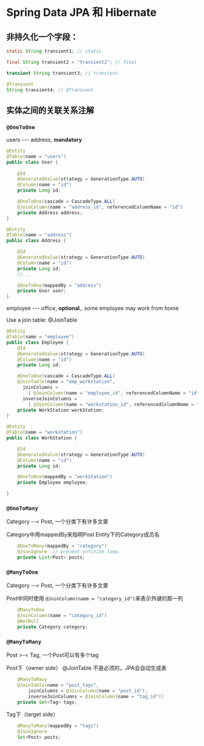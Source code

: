 # Spring Data JPA 和 Hibernate
## 非持久化一个字段：
```java
static String transient1; // static

final String transient2 = "transient2"; // final

transient String transient3; // transient

@Transient
String transient4; // @Transient
```

## 实体之间的关联关系注解
### ```@OneToOne```
users --- address, **mandatory**
```java
@Entity
@Table(name = "users")
public class User {
    
    @Id
    @GeneratedValue(strategy = GenerationType.AUTO)
    @Column(name = "id")
    private Long id;

    @OneToOne(cascade = CascadeType.ALL)
    @JoinColumn(name = "address_id", referencedColumnName = "id")
    private Address address;
}
```

```java
@Entity
@Table(name = "address")
public class Address {

    @Id
    @GeneratedValue(strategy = GenerationType.AUTO)
    @Column(name = "id")
    private Long id;
    //...

    @OneToOne(mappedBy = "address")
    private User user;
}
```
employee --- office, **optional**,. some employee may work from home

Use a join table: @JoinTable
```java
@Entity
@Table(name = "employee")
public class Employee {
    @Id
    @GeneratedValue(strategy = GenerationType.AUTO)
    @Column(name = "id")
    private Long id;

    @OneToOne(cascade = CascadeType.ALL)
    @JoinTable(name = "emp_workstation", 
      joinColumns = 
        { @JoinColumn(name = "employee_id", referencedColumnName = "id") },
      inverseJoinColumns = 
        { @JoinColumn(name = "workstation_id", referencedColumnName = "id") })
    private WorkStation workStation;
}
```

```java
@Entity
@Table(name = "workstation")
public class WorkStation {

    @Id
    @GeneratedValue(strategy = GenerationType.AUTO)
    @Column(name = "id")
    private Long id;

    @OneToOne(mappedBy = "workStation")
    private Employee employee;

}
```
### ```@OneToMany```
Category --< Post, 一个分类下有许多文章

Category中用mappedBy来指明Post Entity下的Category成员名
```java
    @OneToMany(mappedBy = "category")
    @JsonIgnore  // prevent infinite loop.
    private List<Post> posts;
```

### ```@ManyToOne```
Category --< Post, 一个分类下有许多文章

Post中同时使用 ```@JoinColumn(name = "category_id")```来表示外键的那一列
```java
    @ManyToOne
    @JoinColumn(name = "category_id")
    @NotNull
    private Category category;
```

### ```@ManyToMany```
Post >-< Tag, 一个Post可以有多个tag

Post下（owner side）
@JoinTable 不是必须的，JPA会自动生成表
```java
    @ManyToMany
    @JoinTable(name = "post_tags", 
        joinColumns = @JoinColumn(name = "post_id"), 
        inverseJoinColumns = @JoinColumn(name = "tag_id"))
    private Set<Tag> tags;
```
Tag下（target side）
```java
    @ManyToMany(mappedBy = "tags")
    @JsonIgnore
    Set<Post> posts;
```
